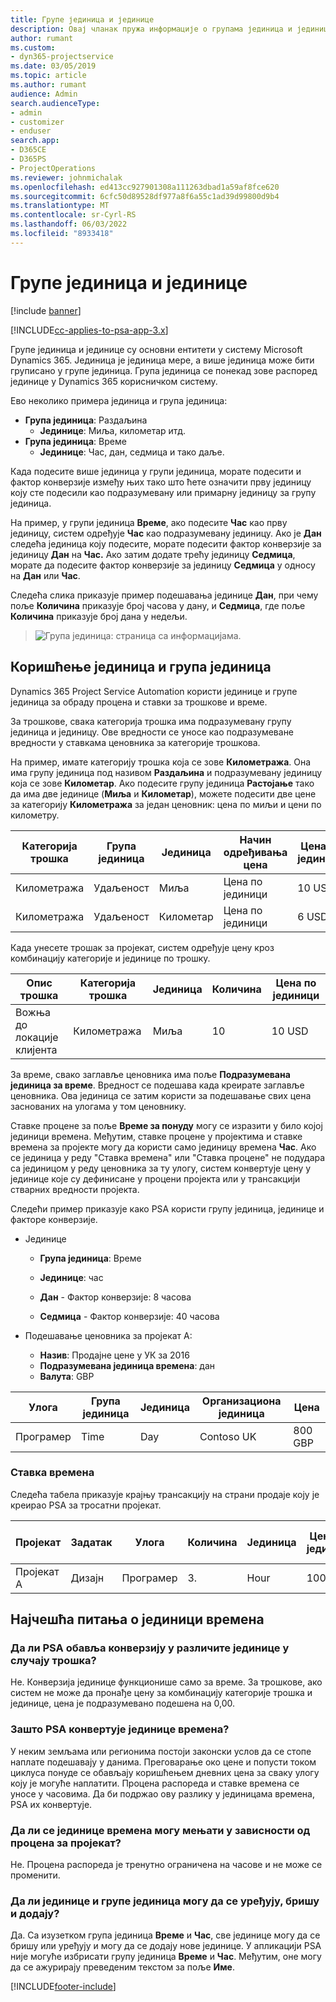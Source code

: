```yaml
---
title: Групе јединица и јединице
description: Овај чланак пружа информације о групама јединица и јединицама.
author: rumant
ms.custom:
- dyn365-projectservice
ms.date: 03/05/2019
ms.topic: article
ms.author: rumant
audience: Admin
search.audienceType:
- admin
- customizer
- enduser
search.app:
- D365CE
- D365PS
- ProjectOperations
ms.reviewer: johnmichalak
ms.openlocfilehash: ed413cc927901308a111263dbad1a59af8fce620
ms.sourcegitcommit: 6cfc50d89528df977a8f6a55c1ad39d99800d9b4
ms.translationtype: MT
ms.contentlocale: sr-Cyrl-RS
ms.lasthandoff: 06/03/2022
ms.locfileid: "8933418"
---
```

# <a name="unit-groups-and-units"></a>Групе јединица и јединице

[!include [banner](../includes/psa-now-project-operations.md)]

[!INCLUDE[cc-applies-to-psa-app-3.x](../includes/cc-applies-to-psa-app-3x.md)]

Групе јединица и јединице су основни ентитети у систему Microsoft Dynamics 365. Јединица је јединица мере, а више јединица може бити груписано у групе јединица. Група јединица се понекад зове распоред јединице у Dynamics 365 корисничком систему. 

Ево неколико примера јединица и група јединица:
 
- **Група јединица**: Раздаљина 
    - **Јединице**: Миља, километар итд.
- **Група јединица**: Време
    - **Јединице**: Час, дан, седмица и тако даље. 

Када подесите више јединица у групи јединица, морате подесити и фактор конверзије између њих тако што ћете означити прву јединицу коју сте подесили као подразумевану или примарну јединицу за групу јединица. 

На пример, у групи јединица **Време**, ако подесите **Час** као прву јединицу, систем одређује **Час** као подразумевану јединицу. Ако је **Дан** следећа јединица коју подесите, морате подесити фактор конверзије за јединицу **Дан** на **Час.** Ако затим додате трећу јединицу **Седмица**, морате да подесите фактор конверзије за јединицу **Седмица** у односу на **Дан** или **Час**. 

Следећа слика приказује пример подешавања јединице **Дан**, при чему поље **Количина** приказује број часова у дану, и **Седмица**, где поље **Количина** приказује број дана у недељи.

> ![Група јединица: страница са информацијама.](media/advanced-2.png)

## <a name="using-units-and-unit-groups"></a>Коришћење јединица и група јединица

Dynamics 365 Project Service Automation користи јединице и групе јединица за обраду процена и ставки за трошкове и време. 

За трошкове, свака категорија трошка има подразумевану групу јединица и јединицу. Ове вредности се уносе као подразумеване вредности у ставкама ценовника за категорије трошкова. 

На пример, имате категорију трошка која се зове **Километража**. Она има групу јединица под називом **Раздаљина** и подразумевану јединицу која се зове **Километар**. Ако подесите групу јединица **Растојање** тако да има две јединице (**Миља** и **Километар**), можете подесити две цене за категорију **Километража** за један ценовник: цена по миљи и цени по километру.

| Категорија трошка  | Група јединица  | Јединица      | Начин одређивања цена  | Цена по јединици  |
|-------------------|---------------|-----------|-------------------|-------------------|
| Километража           | Удаљеност      | Миља      | Цена по јединици    | 10 USD            |
| Километража           | Удаљеност      | Километар | Цена по јединици    |  6 USD            |

Када унесете трошак за пројекат, систем одређује цену кроз комбинацију категорије и јединице по трошку. 

| Опис трошка        | Категорија трошка  | Јединица  | Количина  | Цена по јединици   |
|----------------------------|---------------------|-------|-----------|----------------|
| Вожња до локације клијента | Километража             | Миља  | 10        | 10 USD         |

За време, свако заглавље ценовника има поље **Подразумевана јединица за време**. Вредност се подешава када креирате заглавље ценовника. Ова јединица се затим користи за подешавање свих цена заснованих на улогама у том ценовнику.

Ставке процене за поље **Време за понуду** могу се изразити у било којој јединици времена. Међутим, ставке процене у пројектима и ставке времена за пројекте могу да користи само јединицу времена **Час**. Ако се јединица у реду "Ставка времена" или "Ставка процене" не подудара са јединицом у реду ценовника за ту улогу, систем конвертује цену у јединице које су дефинисане у процени пројекта или у трансакцији стварних вредности пројекта.

Следећи пример приказује како PSA користи групу јединица, јединице и факторе конверзије.
- Јединице

   - **Група јединица**: Време 
   - **Јединице**: час 
    
    - **Дан** - Фактор конверзије: 8 часова       
    - **Седмица** - Фактор конверзије: 40 часова  
        
- Подешавање ценовника за пројекат А:

    - **Назив**: Продајне цене у УК за 2016 
    - **Подразумевана јединица времена**: дан 
    - **Валута**: GBP

| Улога      | Група јединица | Јединица | Организациона јединица | Цена   |
|-----------|------------|------|---------------------|---------|
| Програмер | Time       | Day  | Contoso UK          | 800 GBP |

### <a name="time-entry"></a>Ставка времена

Следећа табела приказује крајњу трансакцију на страни продаје коју је креирао PSA за тросатни пројекат.


| Пројекат   | Задатак    | Улога      | Количина | Јединица  | Цена по јединици | Ненаплаћен износ продаје |
|-----------|---------|-----------|----------|-------|------------|-----------------------|
| Пројекат А | Дизајн  | Програмер | 3.        | Hour  | 100 GBP    | 300 GBP               |

## <a name="time-unit-faq"></a>Најчешћа питања о јединици времена

### <a name="does-psa-convert-to-different-units-in-the-case-of-expenses"></a>Да ли PSA обавља конверзију у различите јединице у случају трошка?
Не. Конверзија јединице функционише само за време. За трошкове, ако систем не може да пронађе цену за комбинацију категорије трошка и јединице, цена је подразумевано подешена на 0,00.

### <a name="why-does-psa-convert-time-units"></a>Зашто PSA конвертује јединице времена?
У неким земљама или регионима постоји законски услов да се стопе наплате подешавају у данима. Преговарање око цене и попусти током циклуса понуде се обављају коришћењем дневних цена за сваку улогу коју је могуће наплатити. Процена распореда и ставке времена се уносе у часовима. Да би подржао ову разлику у јединицама времена, PSA их конвертује.

### <a name="can-time-units-be-changed-on-project-estimates"></a>Да ли се јединице времена могу мењати у зависности од процена за пројекат?
Не. Процена распореда је тренутно ограничена на часове и не може се променити.

### <a name="can-units-and-unit-groups-be-edited-deleted-and-added"></a>Да ли јединице и групе јединица могу да се уређују, бришу и додају?
Да. Са изузетком група јединица **Време** и **Час**, све јединице могу да се бришу или уређују и могу да се додају нове јединице. У апликацији PSA није могуће избрисати групу јединица **Време** и **Час**. Међутим, оне могу да се ажурирају преведеним текстом за поље **Име**.


[!INCLUDE[footer-include](../includes/footer-banner.md)]

